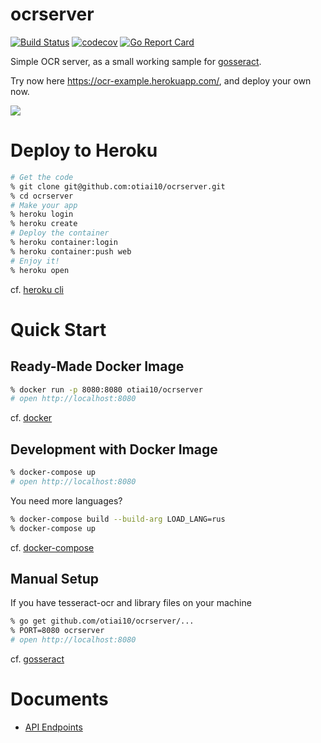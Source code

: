 # ocrserver

[![Build Status](https://travis-ci.org/otiai10/ocrserver.svg?branch=master)](https://travis-ci.org/otiai10/ocrserver)
[![codecov](https://codecov.io/gh/otiai10/ocrserver/branch/master/graph/badge.svg)](https://codecov.io/gh/otiai10/ocrserver)
[![Go Report Card](https://goreportcard.com/badge/github.com/otiai10/ocrserver)](https://goreportcard.com/report/github.com/otiai10/ocrserver)

Simple OCR server, as a small working sample for [gosseract](https://github.com/otiai10/gosseract).

Try now here https://ocr-example.herokuapp.com/, and deploy your own now.

[![](https://user-images.githubusercontent.com/931554/36279290-7134626a-124b-11e8-8e47-d93b7122ea0d.png)](https://ocr-example.herokuapp.com)

# Deploy to Heroku

```sh
# Get the code
% git clone git@github.com:otiai10/ocrserver.git
% cd ocrserver
# Make your app
% heroku login
% heroku create
# Deploy the container
% heroku container:login
% heroku container:push web
# Enjoy it!
% heroku open
```

cf. [heroku cli](https://devcenter.heroku.com/articles/heroku-cli#download-and-install)


# Quick Start

## Ready-Made Docker Image

```sh
% docker run -p 8080:8080 otiai10/ocrserver
# open http://localhost:8080
```

cf. [docker](https://www.docker.com/products/docker-toolbox)

## Development with Docker Image

```sh
% docker-compose up
# open http://localhost:8080
```

You need more languages?

```sh
% docker-compose build --build-arg LOAD_LANG=rus
% docker-compose up
```

cf. [docker-compose](https://www.docker.com/products/docker-toolbox)

## Manual Setup

If you have tesseract-ocr  and library files on your machine

```sh
% go get github.com/otiai10/ocrserver/...
% PORT=8080 ocrserver
# open http://localhost:8080
```

cf. [gosseract](https://github.com/otiai10/gosseract)

# Documents

- [API Endpoints](https://github.com/otiai10/ocrserver/wiki/API-Endpoints)

